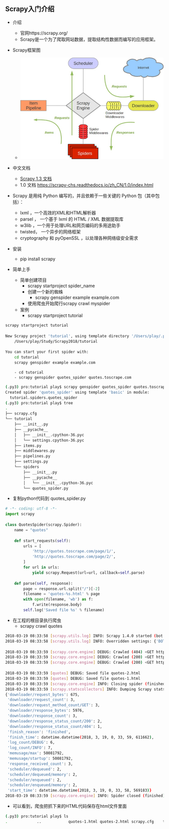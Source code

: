 ## Scrapy入门介绍

- 介绍
    - 官网https://scrapy.org/
    - Scrapy是一个为了爬取网站数据，提取结构性数据而编写的应用框架。
- Scrapy框架图
    - ![Scrapy框架图.jpg](Scrapy框架图.jpg)


- 中文文档
    - [Scrapy 1.3 文档](https://oner-wv.gitbooks.io/scrapy_zh/content/)
    - 1.0 文档 https://scrapy-chs.readthedocs.io/zh_CN/1.0/index.html
    
- Scrapy 是用纯 Python 编写的，并且依赖于一些关键的 Python 包（其中包括）：
    - lxml ，一个高效的XML和HTML解析器
    - parsel ， 一个基于 lxml 的 HTML / XML 数据提取库
    - w3lib ，一个用于处理URL和网页编码的多用途助手
    - twisted， 一个异步的网络框架
    - cryptography 和 pyOpenSSL ，以处理各种网络级安全需求

- 安装
    - pip install scrapy
    
- 简单上手
    - 简单创建项目
        - scrapy startproject spider_name
        - 创建一个新的蜘蛛
            - scrapy genspider example example.com
        - 使用爬虫开始爬行scrapy crawl myspider
    - 案例
        - scrapy startproject tutorial
```bash
scrapy startproject tutorial

New Scrapy project 'tutorial', using template directory '/Users/play/.py3/lib/python3.6/site-packages/scrapy/templates/project', created in:
    /Users/play/Study/Scrapy2018/tutorial

You can start your first spider with:
    cd tutorial
    scrapy genspider example example.com
```
        - cd tutorial
        - scrapy genspider quotes_spider quotes.toscrape.com
```bash
(.py3) pro:tutorial play$ scrapy genspider quotes_spider quotes.toscrape.com
Created spider 'quotes_spider' using template 'basic' in module:
  tutorial.spiders.quotes_spider
(.py3) pro:tutorial play$ tree
.
├── scrapy.cfg
└── tutorial
    ├── __init__.py
    ├── __pycache__
    │   ├── __init__.cpython-36.pyc
    │   └── settings.cpython-36.pyc
    ├── items.py
    ├── middlewares.py
    ├── pipelines.py
    ├── settings.py
    └── spiders
        ├── __init__.py
        ├── __pycache__
        │   └── __init__.cpython-36.pyc
        └── quotes_spider.py
```            
- 复制python代码到  quotes_spider.py
```python
# -*- coding: utf-8 -*-
import scrapy

class QuotesSpider(scrapy.Spider):
    name = "quotes"

    def start_requests(self):
        urls = [
            'http://quotes.toscrape.com/page/1/',
            'http://quotes.toscrape.com/page/2/',
        ]
        for url in urls:
            yield scrapy.Request(url=url, callback=self.parse)

    def parse(self, response):
        page = response.url.split("/")[-2]
        filename = 'quotes-%s.html' % page
        with open(filename, 'wb') as f:
            f.write(response.body)
        self.log('Saved file %s' % filename)
```
- 在工程的根目录执行爬虫
    - scrapy crawl quotes
```bash
2018-03-19 08:33:58 [scrapy.utils.log] INFO: Scrapy 1.4.0 started (bot: tutorial)
2018-03-19 08:33:58 [scrapy.utils.log] INFO: Overridden settings: {'BOT_NAME': 'tutorial', 'NEWSPIDER_MODULE': 'tutorial.spiders', 'ROBOTSTXT_OBEY': True, 'SPIDER_MODULES': ['tutorial.spiders']}

2018-03-19 08:33:59 [scrapy.core.engine] DEBUG: Crawled (404) <GET http://quotes.toscrape.com/robots.txt> (referer: None)
2018-03-19 08:33:59 [scrapy.core.engine] DEBUG: Crawled (200) <GET http://quotes.toscrape.com/page/2/> (referer: None)
2018-03-19 08:33:59 [scrapy.core.engine] DEBUG: Crawled (200) <GET http://quotes.toscrape.com/page/1/> (referer: None)

2018-03-19 08:33:59 [quotes] DEBUG: Saved file quotes-2.html
2018-03-19 08:33:59 [quotes] DEBUG: Saved file quotes-1.html
2018-03-19 08:33:59 [scrapy.core.engine] INFO: Closing spider (finished)
2018-03-19 08:33:59 [scrapy.statscollectors] INFO: Dumping Scrapy stats:
{'downloader/request_bytes': 675,
 'downloader/request_count': 3,
 'downloader/request_method_count/GET': 3,
 'downloader/response_bytes': 5976,
 'downloader/response_count': 3,
 'downloader/response_status_count/200': 2,
 'downloader/response_status_count/404': 1,
 'finish_reason': 'finished',
 'finish_time': datetime.datetime(2018, 3, 19, 0, 33, 59, 611662),
 'log_count/DEBUG': 6,
 'log_count/INFO': 7,
 'memusage/max': 50081792,
 'memusage/startup': 50081792,
 'response_received_count': 3,
 'scheduler/dequeued': 2,
 'scheduler/dequeued/memory': 2,
 'scheduler/enqueued': 2,
 'scheduler/enqueued/memory': 2,
 'start_time': datetime.datetime(2018, 3, 19, 0, 33, 58, 569183)}
2018-03-19 08:33:59 [scrapy.core.engine] INFO: Spider closed (finished)
```    
- 可以看到，爬虫把抓下来的HTML代码保存在html文件里面
```bash
(.py3) pro:tutorial play$ ls
.             ..            quotes-1.html quotes-2.html scrapy.cfg    tutorial
```

